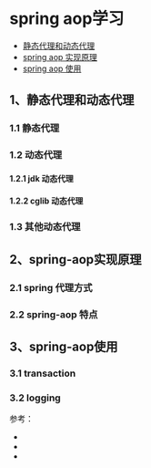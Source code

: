 # spring aop学习

* [静态代理和动态代理](#1、静态代理和动态代理)
* [spring aop 实现原理](#2、spring-aop实现原理)
* [spring aop 使用](#3、spring-aop使用)


## 1、静态代理和动态代理

### 1.1 静态代理
### 1.2 动态代理
#### 1.2.1 jdk 动态代理
#### 1.2.2 cglib 动态代理
### 1.3 其他动态代理

## 2、spring-aop实现原理
### 2.1 spring 代理方式
### 2.2 spring-aop 特点

## 3、spring-aop使用
### 3.1 transaction
### 3.2 logging

参考：
* []()
* []()
* []()
